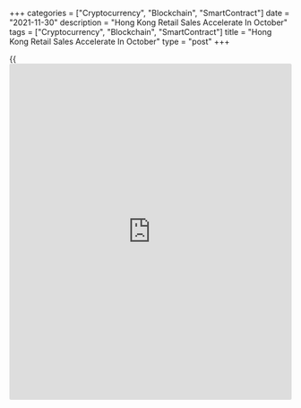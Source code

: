 +++
categories = ["Cryptocurrency", "Blockchain", "SmartContract"]
date = "2021-11-30"
description = "Hong Kong Retail Sales Accelerate In October"
tags = ["Cryptocurrency", "Blockchain", "SmartContract"]
title = "Hong Kong Retail Sales Accelerate In October"
type = "post"
+++

{{<iframe id="large-banner" src="https://www.bounty.group/#slide=20.0" width="100%" height="600" scrolling="no" style="border: 0px solid rgb(216, 221, 230); border-radius: 3px;">}}

Hong Kong's retail sales accelerated in October, figures from the Census
and Statistics Department showed on Tuesday.

The retail sales volume rose 9.4 percent year-on-year in October, after
a 4.9 percent growth in September.

The value of retail sales increased 12.0 percent annually in October,
following 7.4 percent gain in the preceding month.

Sales value of jewelry, watches and clocks, and valuable gifts surged
23.1 percent annually in October. Sales of clothing, footwear and allied
products gained 10.9 percent and those of consumer durable grew 12.3
percent.

Sales for other consumer goods and fuels rose by 12.3 percent and 7.5
percent, respectively.

"Looking ahead, the spokesman pointed out that as long as the local
epidemic situation remains under control, the improving employment and
income conditions alongside the Consumption Voucher Scheme should
continue to support the retail sector in the near term," a government
spokesman said.

For comments and feedback [contact](https://www.playgroundfx.com/contact/): editorial@rtt[news](https://www.letsplayfx.com/blog/forex-news-website/).com

[Economic News][1]

 **What parts of the world are seeing the best (and worst) economic
performances lately? Click[here][2] to check out our [Econ Scorecard][2]
and find out! See up-to-the-moment [ranking](https://www.playgroundfx.com/blog/crypto-exchange-ranking/)s for the best and worst
performers in [GDP][3], [unemployment rate][4], [inflation][5] and much
more.**

   1. www.rtt[news](https://www.letsplayfx.com/blog/forex-news-website/).com/Content/EconomicNews.aspx
   2. www.rtt[news](https://www.letsplayfx.com/blog/forex-news-website/).com/economic-scorecard/world-rank/industrial-production/highest-performance.aspx
   3. www.rtt[news](https://www.letsplayfx.com/blog/forex-news-website/).com/economic-scorecard/world-rank/GDP/highest-performance.aspx
   4. www.rtt[news](https://www.letsplayfx.com/blog/forex-news-website/).com/economic-scorecard/world-rank/unemployment-rate/lowest-performance.aspx
   5. www.rtt[news](https://www.letsplayfx.com/blog/forex-news-website/).com/economic-scorecard/world-rank/CPI/highest-performance.aspx